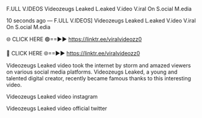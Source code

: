 F.ULL V.IDEOS Videozeugs Leaked L.eaked V.ideo V.iral On S.ocial M.edia

10 seconds ago — F.ULL V.IDEOS] Videozeugs Leaked L.eaked V.ideo V.iral On S.ocial M.edia

🌐 CLICK HERE 🟢==►► https://linktr.ee/viralvideozz0

🔴 CLICK HERE 🌐==►► https://linktr.ee/viralvideozz0

Videozeugs Leaked video took the internet by storm and amazed viewers on various social media platforms. Videozeugs Leaked, a young and talented digital creator, recently became famous thanks to this interesting video.

Videozeugs Leaked video instagram

Videozeugs Leaked video official twitter